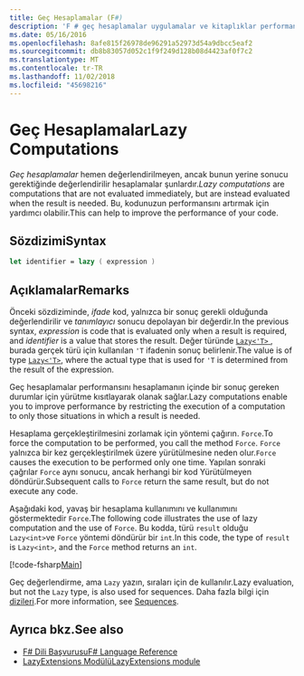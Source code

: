 ```yaml
---
title: Geç Hesaplamalar (F#)
description: 'F # geç hesaplamalar uygulamalar ve kitaplıklar performansını nasıl artırabileceğinizi öğrenin.'
ms.date: 05/16/2016
ms.openlocfilehash: 8afe815f26978de96291a52973d54a9dbcc5eaf2
ms.sourcegitcommit: db8b83057d052c1f9f249d128b08d4423af0f7c2
ms.translationtype: MT
ms.contentlocale: tr-TR
ms.lasthandoff: 11/02/2018
ms.locfileid: "45698216"
---
```

# <a name="lazy-computations"></a><span data-ttu-id="7e0bd-103">Geç Hesaplamalar</span><span class="sxs-lookup"><span data-stu-id="7e0bd-103">Lazy Computations</span></span>

<span data-ttu-id="7e0bd-104">*Geç hesaplamalar* hemen değerlendirilmeyen, ancak bunun yerine sonucu gerektiğinde değerlendirilir hesaplamalar şunlardır.</span><span class="sxs-lookup"><span data-stu-id="7e0bd-104">*Lazy computations* are computations that are not evaluated immediately, but are instead evaluated when the result is needed.</span></span> <span data-ttu-id="7e0bd-105">Bu, kodunuzun performansını artırmak için yardımcı olabilir.</span><span class="sxs-lookup"><span data-stu-id="7e0bd-105">This can help to improve the performance of your code.</span></span>

## <a name="syntax"></a><span data-ttu-id="7e0bd-106">Sözdizimi</span><span class="sxs-lookup"><span data-stu-id="7e0bd-106">Syntax</span></span>

```fsharp
let identifier = lazy ( expression )
```

## <a name="remarks"></a><span data-ttu-id="7e0bd-107">Açıklamalar</span><span class="sxs-lookup"><span data-stu-id="7e0bd-107">Remarks</span></span>

<span data-ttu-id="7e0bd-108">Önceki sözdiziminde, *ifade* kod, yalnızca bir sonuç gerekli olduğunda değerlendirilir ve *tanımlayıcı* sonucu depolayan bir değerdir.</span><span class="sxs-lookup"><span data-stu-id="7e0bd-108">In the previous syntax, *expression* is code that is evaluated only when a result is required, and *identifier* is a value that stores the result.</span></span> <span data-ttu-id="7e0bd-109">Değer türünde [ `Lazy<'T>` ](https://msdn.microsoft.com/library/b29d0af5-6efb-4a55-a278-2662a4ecc489), burada gerçek türü için kullanılan `'T` ifadenin sonuç belirlenir.</span><span class="sxs-lookup"><span data-stu-id="7e0bd-109">The value is of type [`Lazy<'T>`](https://msdn.microsoft.com/library/b29d0af5-6efb-4a55-a278-2662a4ecc489), where the actual type that is used for `'T` is determined from the result of the expression.</span></span>

<span data-ttu-id="7e0bd-110">Geç hesaplamalar performansını hesaplamanın içinde bir sonuç gereken durumlar için yürütme kısıtlayarak olanak sağlar.</span><span class="sxs-lookup"><span data-stu-id="7e0bd-110">Lazy computations enable you to improve performance by restricting the execution of a computation to only those situations in which a result is needed.</span></span>

<span data-ttu-id="7e0bd-111">Hesaplama gerçekleştirilmesini zorlamak için yöntemi çağırın. `Force`.</span><span class="sxs-lookup"><span data-stu-id="7e0bd-111">To force the computation to be performed, you call the method `Force`.</span></span> <span data-ttu-id="7e0bd-112">`Force` yalnızca bir kez gerçekleştirilmek üzere yürütülmesine neden olur.</span><span class="sxs-lookup"><span data-stu-id="7e0bd-112">`Force` causes the execution to be performed only one time.</span></span> <span data-ttu-id="7e0bd-113">Yapılan sonraki çağrılar `Force` aynı sonucu, ancak herhangi bir kod Yürütülmeyen döndürür.</span><span class="sxs-lookup"><span data-stu-id="7e0bd-113">Subsequent calls to `Force` return the same result, but do not execute any code.</span></span>

<span data-ttu-id="7e0bd-114">Aşağıdaki kod, yavaş bir hesaplama kullanımını ve kullanımını göstermektedir `Force`.</span><span class="sxs-lookup"><span data-stu-id="7e0bd-114">The following code illustrates the use of lazy computation and the use of `Force`.</span></span> <span data-ttu-id="7e0bd-115">Bu kodda, türü `result` olduğu `Lazy<int>`ve `Force` yöntemi döndürür bir `int`.</span><span class="sxs-lookup"><span data-stu-id="7e0bd-115">In this code, the type of `result` is `Lazy<int>`, and the `Force` method returns an `int`.</span></span>

[!code-fsharp[Main](../../../samples/snippets/fsharp/lang-ref-2/snippet73011.fs)]

<span data-ttu-id="7e0bd-116">Geç değerlendirme, ama `Lazy` yazın, sıraları için de kullanılır.</span><span class="sxs-lookup"><span data-stu-id="7e0bd-116">Lazy evaluation, but not the `Lazy` type, is also used for sequences.</span></span> <span data-ttu-id="7e0bd-117">Daha fazla bilgi için [dizileri](sequences.md).</span><span class="sxs-lookup"><span data-stu-id="7e0bd-117">For more information, see [Sequences](sequences.md).</span></span>

## <a name="see-also"></a><span data-ttu-id="7e0bd-118">Ayrıca bkz.</span><span class="sxs-lookup"><span data-stu-id="7e0bd-118">See also</span></span>

- [<span data-ttu-id="7e0bd-119">F# Dili Başvurusu</span><span class="sxs-lookup"><span data-stu-id="7e0bd-119">F# Language Reference</span></span>](index.md)
- [<span data-ttu-id="7e0bd-120">LazyExtensions Modülü</span><span class="sxs-lookup"><span data-stu-id="7e0bd-120">LazyExtensions module</span></span>](https://msdn.microsoft.com/library/86671f40-84a0-402a-867d-ae596218d948)
